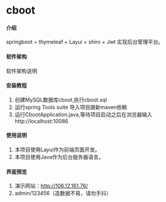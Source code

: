 # cboot

#### 介绍
springboot + thymeleaf + Layui + shiro + Jwt 实现后台管理平台。

#### 软件架构
软件架构说明


#### 安装教程

1.  创建MySQL数据库cboot,执行cboot.sql
2.  运行spring Tools suite 导入项目跟新maven依赖
3.  运行CbootApplication.java,等待项目启动之后在浏览器输入http://localhost:10086

#### 使用说明

1.  本项目使用Layui作为前端页面开发。
2.  本项目使用Java作为后台服务器语言。

#### 界面预览

1.  演示网站：http://106.12.161.76/
2.  admin/123456（造数据不易，请勿手抖）
   

